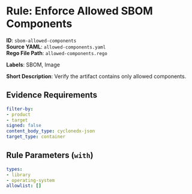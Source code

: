 # Rule: Enforce Allowed SBOM Components

**ID**: `sbom-allowed-components`  
**Source YAML**: `allowed-components.yaml`  
**Rego File Path**: `allowed-components.rego`  

**Labels**: SBOM, Image

**Short Description**: Verify the artifact contains only allowed components.

## Evidence Requirements

```yaml
filter-by:
- product
- target
signed: false
content_body_type: cyclonedx-json
target_type: container
```
## Rule Parameters (`with`)

```yaml
types:
- library
- operating-system
allowlist: []
```
